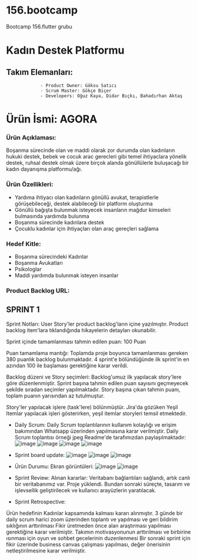 # 156.bootcamp
Bootcamp 156.flutter grubu

# Kadın Destek Platformu

## Takım Elemanları:

                 - Product Owner: Göksu Satıcı
                 - Scrum Master: Gökçe Biçer
                 - Developers: Oğuz Kaya, Didar Bıçkı, Bahadırhan Aktaş
                 
# Ürün İsmi: AGORA

### Ürün Açıklaması:
Boşanma sürecinde olan ve maddi olarak zor durumda olan kadınların hukuki destek, bebek ve cocuk arac gerecleri gibi temel ihtiyaclara yönelik destek, ruhsal destek olmak üzere birçok alanda gönüllülerle buluşacağı bir kadın dayanışma platformu/ağı.

### Ürün Özellikleri:
- Yardıma ihtiyacı olan kadınların gönüllü avukat, terapistlerle görüşebileceği, destek alabileceği bir platform oluşturma
- Gönüllü bağışta bulunmak isteyecek insanların mağdur kimseleri bulmasında yardımda bulunma
- Boşanma sürecinde kadınlara destek
- Çocuklu kadınlar için ihtiyaçları olan araç gereçleri sağlama

### Hedef Kitle:
- Boşanma sürecindeki Kadınlar
- Boşanma Avukatları
- Psikologlar
- Maddi yardımda bulunmak isteyen insanlar

### Product Backlog URL:




## SPRINT 1

Sprint Notları: User Story'ler product backlog'ların içine yazılmıştır. Product backlog item'lara tıklandığında hikayelerin detayları okunabilir.

Sprint içinde tamamlanması tahmin edilen puan: 100 Puan

Puan tamamlama mantığı: Toplamda proje boyunca tamamlanması gereken 380 puanlık backlog bulunmaktadır. 4 sprint'e bölündüğünde ilk sprint'in en azından 100 ile başlaması gerektiğine karar verildi.

Backlog düzeni ve Story seçimleri: Backlog'umuz ilk yapılacak story'lere göre düzenlenmiştir. Sprint başına tahmin edilen puan sayısını geçmeyecek şekilde sıradan seçimler yapılmaktadır. Story başına çıkan tahmin puanı, toplam puanın yarısından az tutulmuştur.

Story'ler yapılacak işlere (task'lere) bölünmüştür. Jira'da gözüken Yeşil Itemlar yapılacak işleri gösterirken, yeşil itemlar storyleri temsil etmektedir.


- Daily Scrum: Daily Scrum toplantılarının kullanım kolaylığı ve erişim bakımından Whatsapp üzerinden yapılmasına karar verilmiştir. Daily Scrum toplantısı örneği jpeg Readme'de tarafımızdan paylaşılmaktadır: ![image](https://user-images.githubusercontent.com/104504113/167447517-53ba0e48-1979-4129-b990-91d9e201ef54.png)
![image](https://user-images.githubusercontent.com/104504113/167447671-7b89070a-c610-4990-b4e5-86bf98275225.png) ![image](https://user-images.githubusercontent.com/104504113/167448698-1d038b6d-c9de-40c2-add0-8a77033f97d4.png) ![image](https://user-images.githubusercontent.com/104504113/167448880-6ce9d7b3-4052-4e06-9c67-4c38538ba5b5.png)
- Sprint board update: ![image](https://user-images.githubusercontent.com/104504113/167449694-6a65657f-0492-44f3-8813-016d54217e7f.png)
![image](https://user-images.githubusercontent.com/104504113/167449754-fff3fc9a-cea2-4b0f-91f4-275b96f0cf46.png)
![image](https://user-images.githubusercontent.com/104504113/167449842-4ec9fc53-5516-4f22-ad00-d365eca56cf7.png)


- Ürün Durumu: Ekran görüntüleri:
 ![image](https://user-images.githubusercontent.com/104504113/167450130-30c8a5ae-58e1-44b1-9a6c-bc2d314f9d16.png)
 ![image](https://user-images.githubusercontent.com/104504113/167450161-b966d473-edc1-4d15-9da9-cb2cf8c00e71.png)
 
 
- Sprint Review: Alınan kararlar: Veritabanı bağlantıları sağlandı, artık canlı bir veritabanımız var. Proje yüklendi. Bundan sonraki süreçte, tasarım ve işlevsellik geliştirilecek ve kullanıcı arayüzlerin yaratılacak.

- Sprint Retrospective:

 Ürün hedefinin Kadınlar kapsamında kalması kararı alınmıştır.
 3 günde bir daily scrum harici zoom üzerinden toplantı ve yapılması ve geri bildirim sıklığının arttırılması
 Fikir üretmeden önce alan araştırması yapılması gerektiğine karar verilmiştir.
 Takımın motivasyonunun arttırılması ve birbirine ısınması için oyun ve sohbet gecelerinin duzenlenmesi
 Bir sonraki sprint için fikir üzerinde business canvas çalışması yapılması, değer önerisinin netleştirilmesine karar verilmiştir.

 


 





